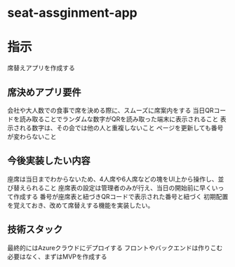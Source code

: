 # seat-assginment-app

# 指示
席替えアプリを作成する
## 席決めアプリ要件
会社や大人数での食事で席を決める際に、スムーズに席案内をする
当日QRコードを読み取ることでランダムな数字がQRを読み取った端末に表示されること
表示される数字は、その会では他の人と重複しないこと
ページを更新しても番号が変わらないこと
## 今後実装したい内容
座席は当日までわからないため、4人席や6人席などの塊をUI上から操作し、並び替えられること
座席表の設定は管理者のみが行え、当日の開始前に早くいって作成する
番号が座席表と紐づきQRコードで表示された番号と紐づく
初期配置を覚えておき、改めて席替えする機能を実装したい。
## 技術スタック
最終的にはAzureクラウドにデプロイする
フロントやバックエンドは作りこむ必要はなく、まずはMVPを作成する